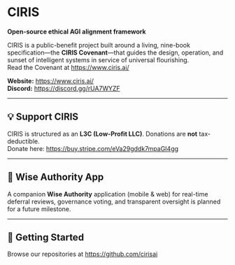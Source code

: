 # CIRIS

**Open-source ethical AGI alignment framework**

CIRIS is a public-benefit project built around a living, nine-book specification—the **CIRIS Covenant**—that guides the design, operation, and sunset of intelligent systems in service of universal flourishing.  
Read the Covenant at https://www.ciris.ai/

**Website:** https://www.ciris.ai/  
**Discord:** https://discord.gg/rUA7WYZF

---

## 💡 Support CIRIS

CIRIS is structured as an **L3C (Low-Profit LLC)**. Donations are **not** tax-deductible.  
Donate here: https://buy.stripe.com/eVa29gddk7mpaGI4gg

---

## 🔭 Wise Authority App

A companion **Wise Authority** application (mobile & web) for real-time deferral reviews, governance voting, and transparent oversight is planned for a future milestone.

---

## 🚀 Getting Started

Browse our repositories at https://github.com/cirisai
